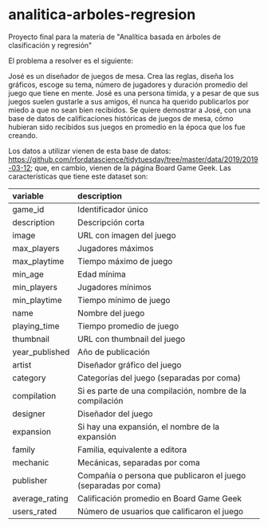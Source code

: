 # analitica-arboles-regresion
Proyecto final para la materia de "Analítica basada en árboles de clasificación y regresión"

El problema a resolver es el siguiente:

José es un diseñador de juegos de mesa. Crea las reglas, diseña los gráficos, escoge su tema, número de jugadores y duración promedio del juego que tiene en mente. José es una persona tímida, y a pesar de que sus juegos suelen gustarle a sus amigos, él nunca ha querido publicarlos por miedo a que no sean bien recibidos. Se quiere demostrar a José, con una base de datos de calificaciones históricas de juegos de mesa, cómo hubieran sido recibidos sus juegos en promedio en la época que los fue creando.

Los datos a utilizar vienen de esta base de datos: https://github.com/rfordatascience/tidytuesday/tree/master/data/2019/2019-03-12; que, en cambio, vienen de la página Board Game Geek. Las características que tiene este dataset son:

|variable       |description |
|:--------------|:-----------|
|game_id        | Identificador único         |
|description    | Descripción corta       |
|image          | URL con imagen del juego    |
|max_players    | Jugadores máximos           |
|max_playtime   | Tiempo máximo de juego           |
|min_age        | Edad mínima          |
|min_players    | Jugadores mínimos         |
|min_playtime   | Tiempo mínimo de juego           |
|name           | Nombre del juego           |
|playing_time   | Tiempo promedio de juego           |
|thumbnail      | URL con thumbnail del juego           |
|year_published | Año de publicación           |
|artist         | Diseñador gráfico del juego           |
|category       | Categorías del juego (separadas por coma)           |
|compilation    | Si es parte de una compilación, nombre de la compilación           |
|designer       | Diseñador del juego           |
|expansion      | Si hay una expansión, el nombre de la expansión           |
|family         | Familia, equivalente a editora          |
|mechanic       | Mecánicas, separadas por coma         |
|publisher      | Compañía o persona que publicaron el juego (separadas por coma)        |
|average_rating | Calificación promedio en Board Game Geek        |
|users_rated    | Número de usuarios que calificaron el juego           |  

